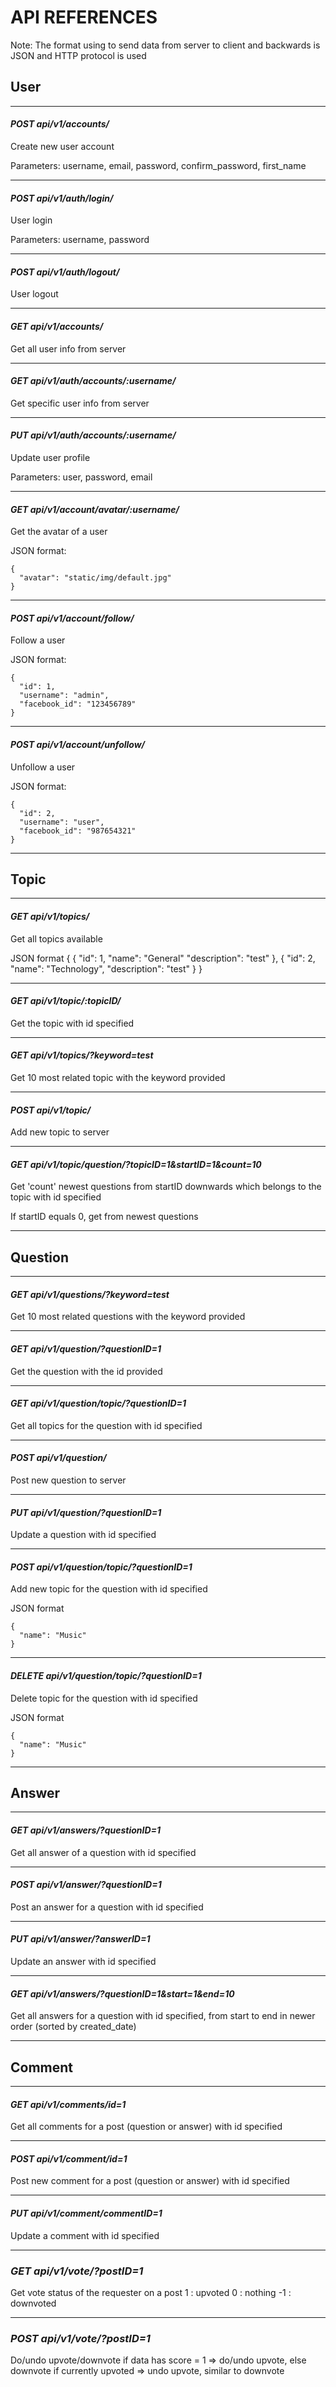 # API REFERENCES
Note: The format using to send data from server to client and backwards is JSON and HTTP protocol is used

## User
---
#### *POST api/v1/accounts/*
Create new user account

Parameters: username, email, password, confirm_password, first_name

---
#### *POST api/v1/auth/login/*
User login

Parameters: username, password

---
#### *POST api/v1/auth/logout/*
User logout

---
#### *GET api/v1/accounts/*
Get all user info from server

---
#### *GET api/v1/auth/accounts/:username/*
Get specific user info from server

---
#### *PUT api/v1/auth/accounts/:username/*
Update user profile

Parameters: user, password, email

---
#### *GET api/v1/account/avatar/:username/*
Get the avatar of a user

JSON format:
```
{
  "avatar": "static/img/default.jpg"
}
```

---
#### *POST api/v1/account/follow/*
Follow a user

JSON format:
```
{
  "id": 1,
  "username": "admin",
  "facebook_id": "123456789"
}
```

---
#### *POST api/v1/account/unfollow/*
Unfollow a user

JSON format:
```
{
  "id": 2,
  "username": "user",
  "facebook_id": "987654321"
}
```

---
## Topic
---
#### *GET api/v1/topics/*
Get all topics available

JSON format
{
  {
    "id": 1,
    "name": "General"
    "description": "test"
  },
  {
    "id": 2,
    "name": "Technology",
    "description": "test"
  }
}

---
#### *GET api/v1/topic/:topicID/*
Get the topic with id specified

---
#### *GET api/v1/topics/?keyword=test*
Get 10 most related topic with the keyword provided

---
#### *POST api/v1/topic/*
Add new topic to server

---
#### *GET api/v1/topic/question/?topicID=1&startID=1&count=10*
Get 'count' newest questions from startID downwards which belongs to the topic with id specified

If startID equals 0, get from newest questions

---
## Question
---
#### *GET api/v1/questions/?keyword=test*
Get 10 most related questions with the keyword provided

---
#### *GET api/v1/question/?questionID=1*
Get the question with the id provided

---
#### *GET api/v1/question/topic/?questionID=1*
Get all topics for the question with id specified

---
#### *POST api/v1/question/*
Post new question to server

---
#### *PUT api/v1/question/?questionID=1*
Update a question with id specified

---
#### *POST api/v1/question/topic/?questionID=1*
Add new topic for the question with id specified

JSON format
```
{
  "name": "Music"
}
```

---
#### *DELETE api/v1/question/topic/?questionID=1*
Delete topic for the question with id specified

JSON format
```
{
  "name": "Music"
}
```

---
## Answer
---
#### *GET api/v1/answers/?questionID=1*
Get all answer of a question with id specified

---
#### *POST api/v1/answer/?questionID=1*
Post an answer for a question with id specified

---
#### *PUT api/v1/answer/?answerID=1*
Update an answer with id specified

---
#### *GET api/v1/answers/?questionID=1&start=1&end=10*
Get all answers for a question with id specified, from start to end in newer order (sorted by created_date)

---
## Comment
---
#### *GET api/v1/comments/id=1*
Get all comments for a post (question or answer) with id specified

---
#### *POST api/v1/comment/id=1*
Post new comment for a post (question or answer) with id specified

---
#### *PUT api/v1/comment/commentID=1*
Update a comment with id specified

---
### *GET api/v1/vote/?postID=1*
Get vote status of the requester on a post
1 : upvoted
0 : nothing
-1 : downvoted

---
### *POST api/v1/vote/?postID=1*
Do/undo upvote/downvote
if data has score = 1 => do/undo upvote, else downvote
if currently upvoted => undo upvote, similar to downvote

